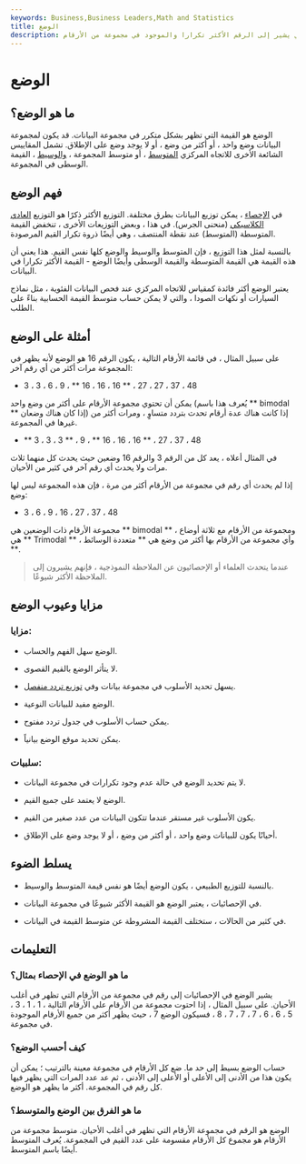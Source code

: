 ```yaml
---
keywords: Business,Business Leaders,Math and Statistics
title: الوضع
description: الوضع هو مصطلح إحصائي يشير إلى الرقم الأكثر تكرارا والموجود في مجموعة من الأرقام.
---
```


# الوضع
## ما هو الوضع؟

الوضع هو القيمة التي تظهر بشكل متكرر في مجموعة البيانات. قد يكون لمجموعة البيانات وضع واحد ، أو أكثر من وضع ، أو لا يوجد وضع على الإطلاق. تشمل المقاييس الشائعة الأخرى للاتجاه المركزي [المتوسط](/mean) ، أو متوسط المجموعة ، [والوسيط](/median) ، القيمة الوسطى في المجموعة.

## فهم الوضع

في [الإحصاء](/statistics) ، يمكن توزيع البيانات بطرق مختلفة. التوزيع الأكثر ذكرًا هو التوزيع [العادي الكلاسيكي](/normaldistribution) (منحنى الجرس). في هذا ، وبعض التوزيعات الأخرى ، تنخفض القيمة المتوسطة (المتوسط) عند نقطة المنتصف ، وهي أيضًا ذروة تكرار القيم المرصودة.

بالنسبة لمثل هذا التوزيع ، فإن المتوسط والوسيط والوضع كلها نفس القيم. هذا يعني أن هذه القيمة هي القيمة المتوسطة والقيمة الوسطى وأيضًا الوضع - القيمة الأكثر تكرارا في البيانات.

يعتبر الوضع أكثر فائدة كمقياس للاتجاه المركزي عند فحص البيانات الفئوية ، مثل نماذج السيارات أو نكهات الصودا ، والتي لا يمكن حساب متوسط القيمة الحسابية بناءً على الطلب.

## أمثلة على الوضع

على سبيل المثال ، في قائمة الأرقام التالية ، يكون الرقم 16 هو الوضع لأنه يظهر في المجموعة مرات أكثر من أي رقم آخر:

- 3 ، 3 ، 6 ، 9 ، ** 16 ، 16 ، 16 ** ، 27 ، 27 ، 37 ، 48

يمكن أن تحتوي مجموعة الأرقام على أكثر من وضع واحد (يُعرف هذا باسم ** bimodal ** إذا كان هناك وضعان) إذا كانت هناك عدة أرقام تحدث بتردد متساوٍ ، ومرات أكثر من غيرها في المجموعة.

- ** 3 ، 3 ، 3 ** ، 9 ، ** 16 ، 16 ، 16 ** ، 27 ، 37 ، 48

في المثال أعلاه ، يعد كل من الرقم 3 والرقم 16 وضعين حيث يحدث كل منهما ثلاث مرات ولا يحدث أي رقم آخر في كثير من الأحيان.

إذا لم يحدث أي رقم في مجموعة من الأرقام أكثر من مرة ، فإن هذه المجموعة ليس لها وضع:

- 3 ، 6 ، 9 ، 16 ، 27 ، 37 ، 48

مجموعة الأرقام ذات الوضعين هي ** bimodal ** ، ومجموعة من الأرقام مع ثلاثة أوضاع هي ** Trimodal ** ، وأي مجموعة من الأرقام بها أكثر من وضع هي ** متعددة الوسائط **.

> عندما يتحدث العلماء أو الإحصائيون عن الملاحظة النموذجية ، فإنهم يشيرون إلى الملاحظة الأكثر شيوعًا.

>

## مزايا وعيوب الوضع

### مزايا:

- الوضع سهل الفهم والحساب.

- لا يتأثر الوضع بالقيم القصوى.

- يسهل تحديد الأسلوب في مجموعة بيانات وفي [توزيع تردد منفصل](/frequencydistribution).

- الوضع مفيد للبيانات النوعية.

- يمكن حساب الأسلوب في جدول تردد مفتوح.

- يمكن تحديد موقع الوضع بيانياً.

### سلبيات:

- لا يتم تحديد الوضع في حالة عدم وجود تكرارات في مجموعة البيانات.

- الوضع لا يعتمد على جميع القيم.

- يكون الأسلوب غير مستقر عندما تتكون البيانات من عدد صغير من القيم.

- أحيانًا يكون للبيانات وضع واحد ، أو أكثر من وضع ، أو لا يوجد وضع على الإطلاق.

## يسلط الضوء

- بالنسبة للتوزيع الطبيعي ، يكون الوضع أيضًا هو نفس قيمة المتوسط والوسيط.

- في الإحصائيات ، يعتبر الوضع هو القيمة الأكثر شيوعًا في مجموعة البيانات.

- في كثير من الحالات ، ستختلف القيمة المشروطة عن متوسط القيمة في البيانات.

## التعليمات

### ما هو الوضع في الإحصاء بمثال؟

يشير الوضع في الإحصائيات إلى رقم في مجموعة من الأرقام التي تظهر في أغلب الأحيان. على سبيل المثال ، إذا احتوت مجموعة من الأرقام على الأرقام التالية ، 1 ، 1 ، 3 ، 5 ، 6 ، 6 ، 7 ، 7 ، 7 ، 8 ، فسيكون الوضع 7 ، حيث يظهر أكثر من جميع الأرقام الموجودة في مجموعة.

### كيف أحسب الوضع؟

حساب الوضع بسيط إلى حد ما. ضع كل الأرقام في مجموعة معينة بالترتيب ؛ يمكن أن يكون هذا من الأدنى إلى الأعلى أو الأعلى إلى الأدنى ، ثم عد عدد المرات التي يظهر فيها كل رقم في المجموعة. أكثر ما يظهر هو الوضع.

### ما هو الفرق بين الوضع والمتوسط؟

الوضع هو الرقم في مجموعة الأرقام التي تظهر في أغلب الأحيان. متوسط مجموعة من الأرقام هو مجموع كل الأرقام مقسومة على عدد القيم في المجموعة. يُعرف المتوسط أيضًا باسم المتوسط.

